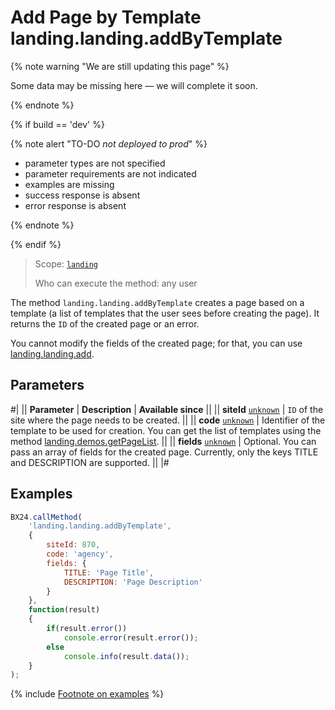 # Add Page by Template landing.landing.addByTemplate

{% note warning "We are still updating this page" %}

Some data may be missing here — we will complete it soon.

{% endnote %}

{% if build == 'dev' %}

{% note alert "TO-DO _not deployed to prod_" %}

- parameter types are not specified
- parameter requirements are not indicated
- examples are missing
- success response is absent
- error response is absent

{% endnote %}

{% endif %}

> Scope: [`landing`](../../../scopes/permissions.md)
>
> Who can execute the method: any user

The method `landing.landing.addByTemplate` creates a page based on a template (a list of templates that the user sees before creating the page). It returns the `ID` of the created page or an error.

You cannot modify the fields of the created page; for that, you can use [landing.landing.add](./landing-landing-add.md).

## Parameters

#|
|| **Parameter** | **Description** | **Available since** ||
|| **siteId**
[`unknown`](../../../data-types.md) | `ID` of the site where the page needs to be created. ||
|| **code**
[`unknown`](../../../data-types.md) | Identifier of the template to be used for creation. You can get the list of templates using the method [landing.demos.getPageList](../../demos/landing-demos-get-page-list.md). ||
|| **fields**
[`unknown`](../../../data-types.md) | Optional. You can pass an array of fields for the created page. Currently, only the keys TITLE and DESCRIPTION are supported. ||
|#

## Examples

```js
BX24.callMethod(
    'landing.landing.addByTemplate',
    {
        siteId: 870,
        code: 'agency',
        fields: {
            TITLE: 'Page Title',
            DESCRIPTION: 'Page Description'
        }
    },
    function(result)
    {
        if(result.error())
            console.error(result.error());
        else
            console.info(result.data());
    }
);
```

{% include [Footnote on examples](../../../../_includes/examples.md) %}